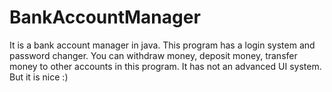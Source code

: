 # BankAccountManager
It is a bank account manager in java.
This program has a login system and password changer.
You can withdraw money, deposit money, transfer money to other accounts in this program.
It has not an advanced UI system. But it is nice :)
